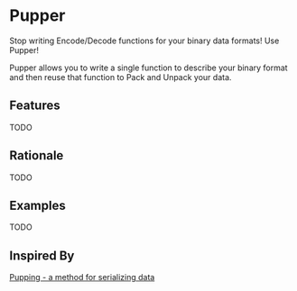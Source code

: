 # Pupper

Stop writing Encode/Decode functions for your binary data formats! Use Pupper!

Pupper allows you to write a single function to describe your binary format and then reuse that
function to Pack and Unpack your data.

## Features

TODO

## Rationale

TODO

## Examples

TODO

## Inspired By

[Pupping - a method for serializing data](https://articles4799.rssing.com/chan-4710029/all_p28.html)

